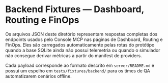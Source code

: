 # Backend Fixtures — Dashboard, Routing e FinOps

Os arquivos JSON deste diretório representam respostas completas dos endpoints usados pelo Console MCP nas páginas de Dashboard, Routing e FinOps. Eles são carregados automaticamente pelas rotas do protótipo quando a base SQLite ainda não possui telemetria ou quando o simulador não consegue derivar métricas a partir do manifest de providers.

Cada payload corresponde ao formato descrito em `server/README.md` e possui um espelho em `tests/fixtures/backend/` para os times de QA automatizarem cenários offline.
